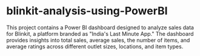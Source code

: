 # blinkit-analysis-using-PowerBI
This project contains a Power BI dashboard designed to analyze sales data for Blinkit, a platform branded as "India's Last Minute App." The dashboard provides insights into total sales, average sales, the number of items, and average ratings across different outlet sizes, locations, and item types.
